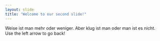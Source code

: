 ```yaml
---
layout: slide
title: "Welcome to our second slide!"
---
```

Weise ist man mehr oder weniger. Aber klug ist man oder man ist es nicht.
Use the left arrow to go back!
